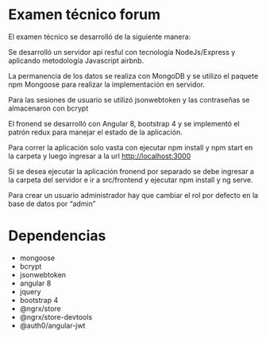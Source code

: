# Examen técnico forum

El examen técnico se desarrolló de la siguiente manera:

Se desarrolló un servidor api resful con tecnología NodeJs/Express y aplicando metodología Javascript airbnb.

La permanencia de los datos se realiza con MongoDB y se utilizo el paquete npm Mongoose para realizar la implementación en servidor.

Para las sesiones de usuario se utilizó jsonwebtoken y las contraseñas se almacenaron con bcrypt

El fronend se desarrolló con Angular 8, bootstrap 4 y se implementó el patrón redux para manejar el estado de la aplicación.

Para correr la aplicación solo vasta con ejecutar npm install y npm start en la carpeta y luego ingresar a la url [http://localhost:3000](http://localhost:3000)

Si se desea ejecutar la aplicación fronend por separado se debe ingresar a la carpeta del servidor e ir a src/frontend y ejecutar npm install y ng serve.

Para crear un usuario administrador hay que cambiar el rol por defecto en la base de datos por “admin”

# Dependencias
- mongoose
- bcrypt
- jsonwebtoken
- angular 8
- jquery
- bootstrap 4
- @ngrx/store
- @ngrx/store-devtools
- @auth0/angular-jwt